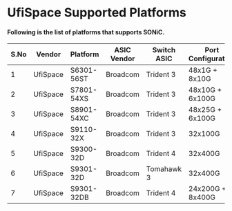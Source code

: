 # UfiSpace Supported Platforms

#### Following is the list of platforms that supports SONiC.
| S.No | Vendor         | Platform    | ASIC Vendor | Switch ASIC       | Port Configuration          |
| ---- | -------------- | ----------- | ----------- | ----------------- | --------------------------- |
| 1    | UfiSpace       | S6301-56ST  | Broadcom    | Trident 3         | 48x1G + 8x10G               |
| 2    | UfiSpace       | S7801-54XS  | Broadcom    | Trident 3         | 48x10G + 6x100G             |
| 3    | UfiSpace       | S8901-54XC  | Broadcom    | Trident 3         | 48x25G + 6x100G             |
| 4    | UfiSpace       | S9110-32X   | Broadcom    | Trident 3         | 32x100G                     |
| 5    | UfiSpace       | S9300-32D   | Broadcom    | Trident 4         | 32x400G                     |
| 6    | UfiSpace       | S9301-32D   | Broadcom    | Tomahawk 3        | 32x400G                     |
| 7    | UfiSpace       | S9301-32DB  | Broadcom    | Trident 4         | 24x200G + 8x400G            |

